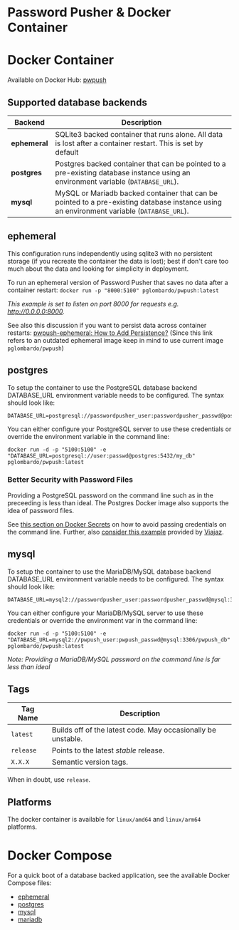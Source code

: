 # Password Pusher & Docker Container

# Docker Container
Available on Docker Hub: [pwpush](https://hub.docker.com/r/pglombardo/pwpush)

## Supported database backends

| Backend | Description|
|-|-|
| **ephemeral** | SQLite3 backed container that runs alone.  All data is lost after a container restart. This is set by default|
| **postgres** | Postgres backed container that can be pointed to a pre-existing database instance using an environment variable (`DATABASE_URL`).|
| **mysql** | MySQL or Mariadb backed container that can be pointed to a pre-existing database instance using an environment variable (`DATABASE_URL`).|

## ephemeral

This configuration runs independently using sqlite3 with no persistent storage (if you recreate the container the data is lost); best if don't care too much about the data and looking for simplicity in deployment.

To run an ephemeral version of Password Pusher that saves no data after a container restart:
`docker run -p "8000:5100" pglombardo/pwpush:latest`

_This example is set to listen on port 8000 for requests e.g. http://0.0.0.0:8000._

See also this discussion if you want to persist data across container restarts: [pwpush-ephemeral: How to Add Persistence?](https://github.com/pglombardo/PasswordPusher/discussions/448)
(Since this link refers to an outdated ephemeral image keep in mind to use current image `pglombardo/pwpush`)

## postgres

To setup the container to use the PostgreSQL database backend DATABASE_URL environment variable needs to be configured. The syntax should look like:

    DATABASE_URL=postgresql://passwordpusher_user:passwordpusher_passwd@postgres:5432/passwordpusher_db

You can either configure your PostgreSQL server to use these credentials or override the environment variable in the command line:

    docker run -d -p "5100:5100" -e "DATABASE_URL=postgresql://user:passwd@postgres:5432/my_db" pglombardo/pwpush:latest

### Better Security with Password Files

Providing a PostgreSQL password on the command line such as in the preceeding is less than ideal.  The Postgres Docker image also supports the idea of password files.

See [this section on Docker Secrets](https://github.com/docker-library/docs/blob/master/postgres/README.md#docker-secrets) on how to avoid passing credentials on the command line.  Further, also [consider this example](https://github.com/pglombardo/PasswordPusher/issues/412) provided by [Viajaz](https://github.com/Viajaz).


## mysql

To setup the container to use the MariaDB/MySQL database backend DATABASE_URL environment variable needs to be configured. The syntax should look like:

    DATABASE_URL=mysql2://passwordpusher_user:passwordpusher_passwd@mysql:3306/passwordpusher_db

You can either configure your MariaDB/MySQL server to use these credentials or override the environment var in the command line:

    docker run -d -p "5100:5100" -e "DATABASE_URL=mysql2://pwpush_user:pwpush_passwd@mysql:3306/pwpush_db" pglombardo/pwpush:latest

_Note: Providing a MariaDB/MySQL password on the command line is far less than ideal_


## Tags

| Tag Name | Description |
|-|-|
| `latest` | Builds off of the latest code.  May occasionally be unstable. |
| `release` | Points to the latest _stable_ release. |
| `X.X.X` | Semantic version tags. |

When in doubt, use `release`.

## Platforms
The docker container is available for `linux/amd64` and `linux/arm64` platforms.

# Docker Compose

For a quick boot of a database backed application, see the available Docker Compose files:
* [ephemeral](https://github.com/pglombardo/PasswordPusher/blob/master/containers/docker/docker-compose-ephemeral.yml)
* [postgres](https://github.com/pglombardo/PasswordPusher/blob/master/containers/docker/docker-compose-postgres.yml)
* [mysql](https://github.com/pglombardo/PasswordPusher/blob/master/containers/docker/docker-compose-mysql.yml)
* [mariadb](https://github.com/pglombardo/PasswordPusher/blob/master/containers/docker/docker-compose-mariadb.yml)
